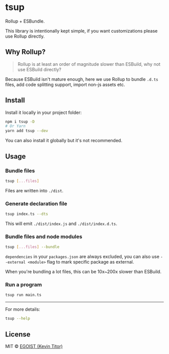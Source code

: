 # tsup

Rollup + ESBundle.

This library is intentionally kept simple, if you want customizations please use Rollup directly.

## Why Rollup?

> Rollup is at least an order of magnitude slower than ESBuild, why not use ESBuild directly?

Because ESBuild isn't mature enough, here we use Rollup to bundle `.d.ts` files, add code splitting support, import non-js assets etc. 

## Install

Install it locally in your project folder:

```bash
npm i tsup -D
# Or Yarn
yarn add tsup --dev
```

You can also install it globally but it's not recommended.

## Usage

### Bundle files

```bash
tsup [...files]
```

Files are written into `./dist`.

### Generate declaration file

```bash
tsup index.ts --dts
```

This will emit `./dist/index.js` and `./dist/index.d.ts`.

### Bundle files and node modules

```bash
tsup [...files] --bundle
```

`dependencies` in your `packages.json` are always excluded, you can also use `--external <module>` flag to mark specific package as external.

When you're bundling a lot files, this can be 10x~200x slower than ESBuild.

### Run a program

```bash
tsup run main.ts
```

---

For more details:

```bash
tsup --help
```

## License

MIT &copy; [EGOIST (Kevin Titor)](https://github.com/sponsors/egoist)
